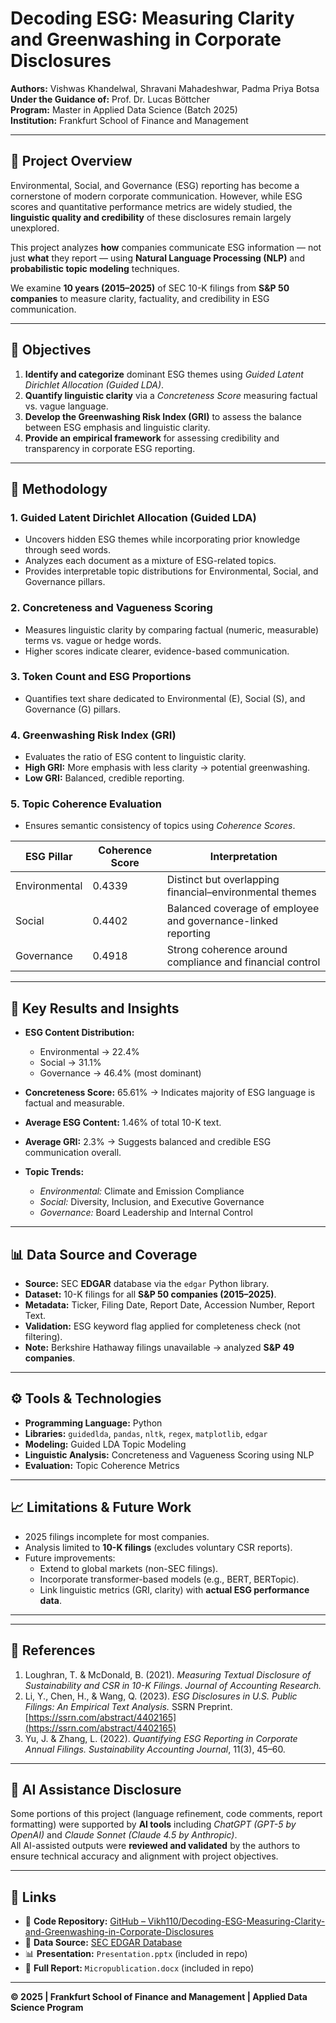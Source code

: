 # Decoding ESG: Measuring Clarity and Greenwashing in Corporate Disclosures

**Authors:** Vishwas Khandelwal, Shravani Mahadeshwar, Padma Priya Botsa  
**Under the Guidance of:** Prof. Dr. Lucas Böttcher  
**Program:** Master in Applied Data Science (Batch 2025)  
**Institution:** Frankfurt School of Finance and Management  

---

## 📘 Project Overview

Environmental, Social, and Governance (ESG) reporting has become a cornerstone of modern corporate communication. However, while ESG scores and quantitative performance metrics are widely studied, the **linguistic quality and credibility** of these disclosures remain largely unexplored.

This project analyzes **how** companies communicate ESG information — not just **what** they report — using **Natural Language Processing (NLP)** and **probabilistic topic modeling** techniques.

We examine **10 years (2015–2025)** of SEC 10-K filings from **S&P 50 companies** to measure clarity, factuality, and credibility in ESG communication.

---

## 🎯 Objectives

1. **Identify and categorize** dominant ESG themes using *Guided Latent Dirichlet Allocation (Guided LDA)*.  
2. **Quantify linguistic clarity** via a *Concreteness Score* measuring factual vs. vague language.  
3. **Develop the Greenwashing Risk Index (GRI)** to assess the balance between ESG emphasis and linguistic clarity.  
4. **Provide an empirical framework** for assessing credibility and transparency in corporate ESG reporting.

---

## 🧩 Methodology

### 1. Guided Latent Dirichlet Allocation (Guided LDA)
- Uncovers hidden ESG themes while incorporating prior knowledge through seed words.
- Analyzes each document as a mixture of ESG-related topics.
- Provides interpretable topic distributions for Environmental, Social, and Governance pillars.

### 2. Concreteness and Vagueness Scoring
- Measures linguistic clarity by comparing factual (numeric, measurable) terms vs. vague or hedge words.
- Higher scores indicate clearer, evidence-based communication.

### 3. Token Count and ESG Proportions
- Quantifies text share dedicated to Environmental (E), Social (S), and Governance (G) pillars.

### 4. Greenwashing Risk Index (GRI)
- Evaluates the ratio of ESG content to linguistic clarity.
- **High GRI:** More emphasis with less clarity → potential greenwashing.  
- **Low GRI:** Balanced, credible reporting.

### 5. Topic Coherence Evaluation
- Ensures semantic consistency of topics using *Coherence Scores*.

| ESG Pillar | Coherence Score | Interpretation |
|-------------|-----------------|----------------|
| Environmental | 0.4339 | Distinct but overlapping financial–environmental themes |
| Social | 0.4402 | Balanced coverage of employee and governance-linked reporting |
| Governance | 0.4918 | Strong coherence around compliance and financial control |

---

## 🧠 Key Results and Insights

- **ESG Content Distribution:**  
  - Environmental → 22.4%  
  - Social → 31.1%  
  - Governance → 46.4% (most dominant)  

- **Concreteness Score:** 65.61% → Indicates majority of ESG language is factual and measurable.  
- **Average ESG Content:** 1.46% of total 10-K text.  
- **Average GRI:** 2.3% → Suggests balanced and credible ESG communication overall.  
- **Topic Trends:**  
  - *Environmental:* Climate and Emission Compliance  
  - *Social:* Diversity, Inclusion, and Executive Governance  
  - *Governance:* Board Leadership and Internal Control  

---

## 📊 Data Source and Coverage

- **Source:** SEC **EDGAR** database via the `edgar` Python library.  
- **Dataset:** 10-K filings for all **S&P 50 companies (2015–2025)**.  
- **Metadata:** Ticker, Filing Date, Report Date, Accession Number, Report Text.  
- **Validation:** ESG keyword flag applied for completeness check (not filtering).  
- **Note:** Berkshire Hathaway filings unavailable → analyzed **S&P 49 companies**.  

---

## ⚙️ Tools & Technologies

- **Programming Language:** Python  
- **Libraries:** `guidedlda`, `pandas`, `nltk`, `regex`, `matplotlib`, `edgar`  
- **Modeling:** Guided LDA Topic Modeling  
- **Linguistic Analysis:** Concreteness and Vagueness Scoring using NLP  
- **Evaluation:** Topic Coherence Metrics  

---

## 📈 Limitations & Future Work

- 2025 filings incomplete for most companies.  
- Analysis limited to **10-K filings** (excludes voluntary CSR reports).  
- Future improvements:
  - Extend to global markets (non-SEC filings).  
  - Incorporate transformer-based models (e.g., BERT, BERTopic).  
  - Link linguistic metrics (GRI, clarity) with **actual ESG performance data**.

---

---

## 📜 References

1. Loughran, T. & McDonald, B. (2021). *Measuring Textual Disclosure of Sustainability and CSR in 10-K Filings*. *Journal of Accounting Research.*  
2. Li, Y., Chen, H., & Wang, Q. (2023). *ESG Disclosures in U.S. Public Filings: An Empirical Text Analysis.* SSRN Preprint. [https://ssrn.com/abstract/4402165](https://ssrn.com/abstract/4402165)  
3. Yu, J. & Zhang, L. (2022). *Quantifying ESG Reporting in Corporate Annual Filings.* *Sustainability Accounting Journal*, 11(3), 45–60.  

---

## 🤖 AI Assistance Disclosure

Some portions of this project (language refinement, code comments, report formatting) were supported by **AI tools** including *ChatGPT (GPT-5 by OpenAI)* and *Claude Sonnet (Claude 4.5 by Anthropic)*.  
All AI-assisted outputs were **reviewed and validated** by the authors to ensure technical accuracy and alignment with project objectives.

---

## 🔗 Links

- 📄 **Code Repository:** [GitHub – Vikh110/Decoding-ESG-Measuring-Clarity-and-Greenwashing-in-Corporate-Disclosures](https://github.com/Vikh110/Decoding-ESG-Measuring-Clarity-and-Greenwashing-in-Corporate-Disclosures)
- 📑 **Data Source:** [SEC EDGAR Database](https://www.sec.gov/edgar)
- 📊 **Presentation:** `Presentation.pptx` (included in repo)
- 🧾 **Full Report:** `Micropublication.docx` (included in repo)

---

**© 2025 | Frankfurt School of Finance and Management | Applied Data Science Program**

